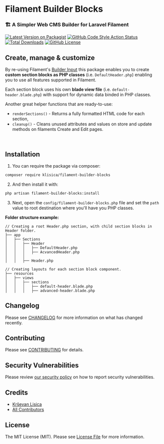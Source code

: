 # Filament Builder Blocks

### 🏗️ A Simpler Web CMS Builder for Laravel Filament

[![Latest Version on Packagist](https://img.shields.io/packagist/v/klisica/filament-builder-blocks.svg?style=flat-square)](https://packagist.org/packages/klisica/filament-builder-blocks)
[![GitHub Code Style Action Status](https://img.shields.io/github/actions/workflow/status/klisica/filament-builder-blocks/fix-php-code-style-issues.yml?branch=main&label=code%20style&style=flat-square)](https://github.com/klisica/filament-builder-blocks/actions?query=workflow%3A"Fix+PHP+code+style+issues"+branch%3Amain)
[![Total Downloads](https://img.shields.io/packagist/dt/klisica/filament-builder-blocks.svg?style=flat-square)](https://packagist.org/packages/klisica/filament-builder-blocks)
[![GitHub License](https://img.shields.io/github/license/klisica/filament-builder-blocks.svg?style=flat-square)](https://github.com/klisica/filament-builder-blocks/blob/main/LICENSE)

## Create, manage & customize
By re-using Filament's [Builder Input](https://filamentphp.com/docs/3.x/forms/fields/builder) this package enables you to create **custom section blocks as PHP classes** (i.e. `DefaultHeader.php`) enabling you to use all features supported in Filament.

Each section block uses his own **blade view file** (i.e. `default-header.blade.php`) with support for dynamic data binded in PHP classes.

Another great helper functions that are ready-to-use:

- `renderSections()` - Returns a fully formatted HTML code for each section,
- `cleanup()` - Cleans unused attributes and values on store and update methods on filaments Create and Edit pages.

<br />

## Installation

1. You can require the package via composer:

```bash
composer require klisica/filament-builder-blocks
```

2. And then install it with:

```bash
php artisan filament-builder-blocks:install
```

3. Next, open the `config/filament-builder-blocks.php` file and set the `path` value to root destination where you'll have you PHP classes.


**Folder structure example:**
```
// Creating a root Header.php section, with child section blocks in Header folder.
├── app
│   ├── Sections
│   │   ├── Header
│   │   │   ├── DefaultHeader.php
│   │   │   ├── AcvancedHeader.php
│   │   │
│   │   ├── Header.php

// Creating layouts for each section block component.
├── resources
│   ├── views
│   │   ├── sections
│   │   │   ├── default-header.blade.php
│   │   │   ├── advanced-header.blade.php
```

## Changelog

Please see [CHANGELOG](CHANGELOG.md) for more information on what has changed recently.

## Contributing

Please see [CONTRIBUTING](CONTRIBUTING.md) for details.

## Security Vulnerabilities

Please review [our security policy](../../security/policy) on how to report security vulnerabilities.

## Credits

- [Krševan Lisica](https://github.com/klisica)
- [All Contributors](../../contributors)

## License

The MIT License (MIT). Please see [License File](LICENSE.md) for more information.
